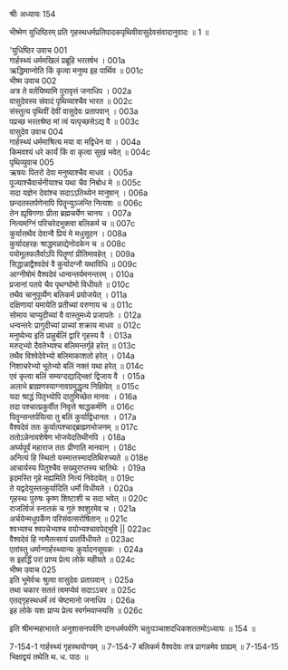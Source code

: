 श्रीः
अध्यायः 154

भीष्मेण युधिष्ठिरम् प्रति गृहस्थधर्मप्रतिपादकपृथिवीवासुदेवसंवादानुवादः ॥ 1 ॥
	
\'युधिष्ठिर उवाच 	001  
गार्हस्थ्यं धर्ममखिलं प्रब्रूहि भरतर्षभ ।	001a  
ऋद्धिमाप्नोति किं कृत्वा मनुष्य इह पार्थिव ॥	001c  
भीष्म उवाच 	002  
अत्र ते वर्तयिष्यामि पुरावृत्तं जनाधिप ।	002a  
वासुदेवस्य संवादं पृथिव्याश्चैव भारत ॥	002c  
संस्तुत्य पृथिवीं देवीं वासुदेवः प्रतापवान् ।	003a  
पप्रच्छ भरतश्रेष्ठ मां त्वं यत्पृच्छसेऽद्य वै ॥	003c  
वासुदेव उवाच 	004  
गार्हस्थ्यं धर्ममाश्रित्य मया वा मद्विधेन वा ।	004a  
किमवश्यं धरे कार्यं किं वा कृत्वा सुखं भवेत् ॥	004c  
पृथिव्युवाच 	005  
ऋषयः पितरो देवा मनुष्याश्चैव माधव ।	005a  
पूज्याश्चैवार्चनीयाश्च यथा चैव निबोध मे ॥	005c  
सदा यज्ञेन देवांश्च सदाऽऽतिथ्येन मानुषान् ।	006a  
छन्दतस्तर्पणेनापि पितॄन्युञ्जन्ति नित्यशः ॥	006c  
तेन ह्यृषिगणाः प्रीता ब्रह्मचर्येण चानघ ।	007a  
नित्यमग्निं परिचरेदभुक्त्वा बलिकर्म च ॥	007c  
कुर्यात्तथैव देवान्वै प्रियं मे मधुसूदन ।	008a  
कुर्यादहरहः श्राद्धमन्नाद्येनोदकेन च ॥	008c  
पयोमूलफलैर्वाऽपि पितॄणां प्रीतिमावहेत् ।	009a  
सिद्धान्नाद्वैश्वदेवं वै कुर्यादग्नौ यथाविधि ॥	009c  
आग्नीषोमं वैश्वदेवं धान्वन्तर्यमनन्तरम् ।	010a  
प्रजानां पतये चैव पृथग्घोमो विधीयते ॥	010c  
तथैव चानुपूर्व्येण बलिकर्म प्रयोजयेत् ।	011a  
दक्षिणायां यमायेति प्रतीच्यां वरुणाय च ॥	011c  
सोमाय चाप्युदीच्यां वै वास्तुमध्ये प्रजापतेः ।	012a  
धन्वन्तरेः प्रागुदीच्यां प्राच्यां शक्राय माधव ॥	012c  
मनुष्येभ्य इति प्राहुर्बलिं द्वारि गृहस्य वै ।	013a  
मरुद्भ्यो दैवतेभ्यश्च बलिमन्तर्गृहे हरेत् ॥	013c  
तथैव विश्वेदेवेभ्यो बलिमाकाशतो हरेत् ।	014a  
निशाचरेभ्यो भूतेभ्यो बलिं नक्तं यथा हरेत् ॥	014c  
एवं कृत्वा बलिं सम्यग्दद्याद्भिक्षां द्विजाय वै ।	015a  
अलाभे ब्राह्मणस्याग्नावग्रमुद्धृत्य निक्षिपेत् ॥	015c  
यदा श्राद्धं पितृभ्योपि दातुमिच्छेत मानवः ।	016a  
तदा पश्चात्प्रकुर्वीत निवृत्ते श्राद्धकर्मणि ॥	016c  
पितॄन्सन्तर्पयित्वा तु बलिं कुर्याद्विधानतः ।	017a  
वैश्वदेवं ततः कुर्यात्पश्चाद्ब्राह्म्णभोजनम् ॥	017c  
ततोऽन्नेनावशेषेण भोजयेदतिथीनपि ।	018a  
अर्घ्यपूर्वं महाराज ततः प्रीणाति मानवान् ।	018c  
अनित्यं हि स्थितो यस्मात्तस्मादतिथिरुच्यते ॥	018e  
आचार्यस्य पितुश्चैव सख्युराप्तस्य चातिथेः ।	019a  
इदमस्ति गृहे मह्यमिति नित्यं निवेदयेत् ॥	019c  
ते यद्वदेयुस्तत्कुर्यादिति धर्मो विधीयते ।	020a  
गृहस्थः पुरुषः कृष्ण शिष्टाशी च सदा भवेत् ॥	020c  
राजर्त्विजं स्नातकं च गुरुं श्वशुरमेव च ।	021a  
अर्चयेन्मधुपर्केण परिसंवत्सरोषितान् ॥	021c  
श्वभ्यश्च श्वपचेभ्यश्च वयोभ्यश्चावपेद्भुवि ||	022ac  
वैश्वदेवं हि नामैतत्सायं प्रातर्विधीयते ॥	023ac  
एतांस्तु धर्मान्गार्हस्थ्यान्यः कुर्यादनसूयकः ।	024a  
स इहर्द्धिं परां प्राप्य प्रेत्य लोके महीयते ॥	024c  
भीष्म उवाच 	025  
इति भूमेर्वचः श्रुत्वा वासुदेवः प्रतापवान् ।	025a  
तथा चकार सततं त्वमप्येवं सदाऽऽचर ॥	025c  
एतद्गृहस्थधर्मं त्वं चेष्टमानो जनाधिप ।	026a  
इह लोके यशः प्राप्य प्रेत्य स्वर्गमवाप्स्यसि ॥ 	026c  

इति श्रीमन्महाभारते अनुशासनपर्वणि दानधर्मपर्वणि चतुःपञ्चाशदधिकशततमोऽध्यायः ॥ 154 ॥

7-154-1 गार्हस्थ्यं गृहस्थयोग्यम् ॥ 7-154-7 बलिकर्म वैश्वदेवः तत्र प्रागन्नमेव ग्राह्यम् ॥ 7-154-15 भिक्षाद्वयं तथेति थ. ध. पाठः ॥
